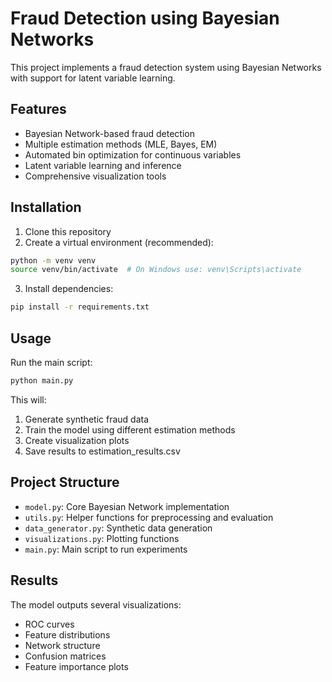 # Fraud Detection using Bayesian Networks 

This project implements a fraud detection system using Bayesian Networks with support for latent variable learning.

## Features
- Bayesian Network-based fraud detection
- Multiple estimation methods (MLE, Bayes, EM)
- Automated bin optimization for continuous variables
- Latent variable learning and inference 
- Comprehensive visualization tools

## Installation

1. Clone this repository
2. Create a virtual environment (recommended):
```bash
python -m venv venv
source venv/bin/activate  # On Windows use: venv\Scripts\activate
```
3. Install dependencies:
```bash
pip install -r requirements.txt
```

## Usage

Run the main script:
```bash
python main.py
```

This will:
1. Generate synthetic fraud data
2. Train the model using different estimation methods
3. Create visualization plots
4. Save results to estimation_results.csv

## Project Structure

- `model.py`: Core Bayesian Network implementation
- `utils.py`: Helper functions for preprocessing and evaluation
- `data_generator.py`: Synthetic data generation
- `visualizations.py`: Plotting functions
- `main.py`: Main script to run experiments

## Results

The model outputs several visualizations:
- ROC curves
- Feature distributions
- Network structure
- Confusion matrices
- Feature importance plots